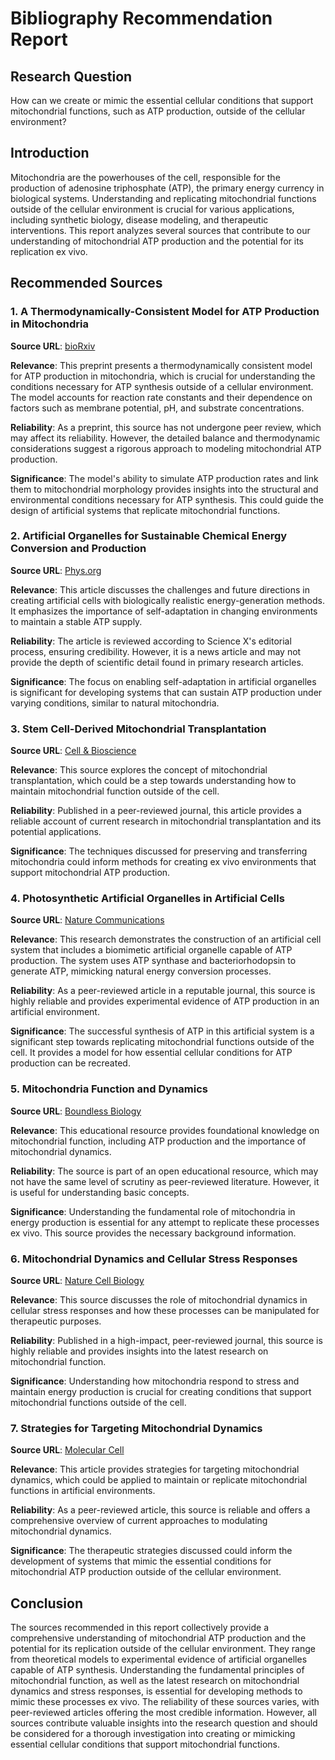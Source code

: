 # Bibliography Recommendation Report

## Research Question
How can we create or mimic the essential cellular conditions that support mitochondrial functions, such as ATP production, outside of the cellular environment?

## Introduction
Mitochondria are the powerhouses of the cell, responsible for the production of adenosine triphosphate (ATP), the primary energy currency in biological systems. Understanding and replicating mitochondrial functions outside of the cellular environment is crucial for various applications, including synthetic biology, disease modeling, and therapeutic interventions. This report analyzes several sources that contribute to our understanding of mitochondrial ATP production and the potential for its replication ex vivo.

## Recommended Sources

### 1. A Thermodynamically-Consistent Model for ATP Production in Mitochondria
**Source URL**: [bioRxiv](https://www.biorxiv.org/content/10.1101/2022.08.16.500715v1)

**Relevance**: This preprint presents a thermodynamically consistent model for ATP production in mitochondria, which is crucial for understanding the conditions necessary for ATP synthesis outside of a cellular environment. The model accounts for reaction rate constants and their dependence on factors such as membrane potential, pH, and substrate concentrations.

**Reliability**: As a preprint, this source has not undergone peer review, which may affect its reliability. However, the detailed balance and thermodynamic considerations suggest a rigorous approach to modeling mitochondrial ATP production.

**Significance**: The model's ability to simulate ATP production rates and link them to mitochondrial morphology provides insights into the structural and environmental conditions necessary for ATP synthesis. This could guide the design of artificial systems that replicate mitochondrial functions.

### 2. Artificial Organelles for Sustainable Chemical Energy Conversion and Production
**Source URL**: [Phys.org](https://phys.org/news/2023-03-powerhouse-future-artificial-cells.html)

**Relevance**: This article discusses the challenges and future directions in creating artificial cells with biologically realistic energy-generation methods. It emphasizes the importance of self-adaptation in changing environments to maintain a stable ATP supply.

**Reliability**: The article is reviewed according to Science X's editorial process, ensuring credibility. However, it is a news article and may not provide the depth of scientific detail found in primary research articles.

**Significance**: The focus on enabling self-adaptation in artificial organelles is significant for developing systems that can sustain ATP production under varying conditions, similar to natural mitochondria.

### 3. Stem Cell-Derived Mitochondrial Transplantation
**Source URL**: [Cell & Bioscience](https://cellandbioscience.biomedcentral.com/articles/10.1186/s13578-022-00805-7)

**Relevance**: This source explores the concept of mitochondrial transplantation, which could be a step towards understanding how to maintain mitochondrial function outside of the cell.

**Reliability**: Published in a peer-reviewed journal, this article provides a reliable account of current research in mitochondrial transplantation and its potential applications.

**Significance**: The techniques discussed for preserving and transferring mitochondria could inform methods for creating ex vivo environments that support mitochondrial ATP production.

### 4. Photosynthetic Artificial Organelles in Artificial Cells
**Source URL**: [Nature Communications](https://www.nature.com/articles/s41467-019-09147-4)

**Relevance**: This research demonstrates the construction of an artificial cell system that includes a biomimetic artificial organelle capable of ATP production. The system uses ATP synthase and bacteriorhodopsin to generate ATP, mimicking natural energy conversion processes.

**Reliability**: As a peer-reviewed article in a reputable journal, this source is highly reliable and provides experimental evidence of ATP production in an artificial environment.

**Significance**: The successful synthesis of ATP in this artificial system is a significant step towards replicating mitochondrial functions outside of the cell. It provides a model for how essential cellular conditions for ATP production can be recreated.

### 5. Mitochondria Function and Dynamics
**Source URL**: [Boundless Biology](https://bio.libretexts.org/Bookshelves/Introductory_and_General_Biology/Book:_General_Biology_(Boundless)/04:_Cell_Structure/4.09:_Eukaryotic_Cells_-_Mitochondria)

**Relevance**: This educational resource provides foundational knowledge on mitochondrial function, including ATP production and the importance of mitochondrial dynamics.

**Reliability**: The source is part of an open educational resource, which may not have the same level of scrutiny as peer-reviewed literature. However, it is useful for understanding basic concepts.

**Significance**: Understanding the fundamental role of mitochondria in energy production is essential for any attempt to replicate these processes ex vivo. This source provides the necessary background information.

### 6. Mitochondrial Dynamics and Cellular Stress Responses
**Source URL**: [Nature Cell Biology](https://www.nature.com/articles/s41556-018-0139-7)

**Relevance**: This source discusses the role of mitochondrial dynamics in cellular stress responses and how these processes can be manipulated for therapeutic purposes.

**Reliability**: Published in a high-impact, peer-reviewed journal, this source is highly reliable and provides insights into the latest research on mitochondrial function.

**Significance**: Understanding how mitochondria respond to stress and maintain energy production is crucial for creating conditions that support mitochondrial functions outside of the cell.

### 7. Strategies for Targeting Mitochondrial Dynamics
**Source URL**: [Molecular Cell](https://www.nature.com/articles/s41392-023-01547-9)

**Relevance**: This article provides strategies for targeting mitochondrial dynamics, which could be applied to maintain or replicate mitochondrial functions in artificial environments.

**Reliability**: As a peer-reviewed article, this source is reliable and offers a comprehensive overview of current approaches to modulating mitochondrial dynamics.

**Significance**: The therapeutic strategies discussed could inform the development of systems that mimic the essential conditions for mitochondrial ATP production outside of the cellular environment.

## Conclusion
The sources recommended in this report collectively provide a comprehensive understanding of mitochondrial ATP production and the potential for its replication outside of the cellular environment. They range from theoretical models to experimental evidence of artificial organelles capable of ATP synthesis. Understanding the fundamental principles of mitochondrial function, as well as the latest research on mitochondrial dynamics and stress responses, is essential for developing methods to mimic these processes ex vivo. The reliability of these sources varies, with peer-reviewed articles offering the most credible information. However, all sources contribute valuable insights into the research question and should be considered for a thorough investigation into creating or mimicking essential cellular conditions that support mitochondrial functions.